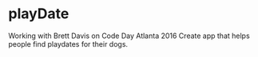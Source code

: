 # playDate
Working with Brett Davis on Code Day Atlanta 2016
Create app that helps people find playdates for their dogs.

